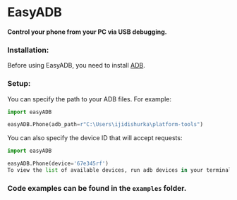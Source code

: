 # EasyADB  
**Control your phone from your PC via USB debugging.**

### Installation:  
Before using EasyADB, you need to install [ADB](https://developer.android.com/tools/releases/platform-tools?hl=ru).  

### Setup:  
You can specify the path to your ADB files. For example:  

```python
import easyADB  

easyADB.Phone(adb_path=r"C:\Users\ijidishurka\platform-tools")
``` 

You can also specify the device ID that will accept requests:  

```python
import easyADB  

easyADB.Phone(device='67e345rf')
To view the list of available devices, run adb devices in your terminal.
```

### Code examples can be found in the `examples` folder.